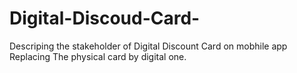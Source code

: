 # Digital-Discoud-Card-
Descriping the stakeholder of Digital Discount Card on mobhile app Replacing The physical card by digital one.
